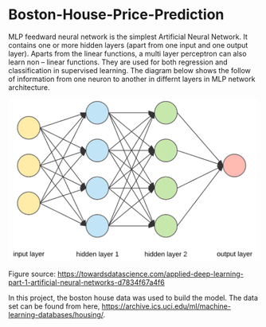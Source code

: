 # Boston-House-Price-Prediction
MLP feedward neural network is the simplest Artificial Neural Network. It  contains one or more hidden layers (apart from one input and one output layer). Aparts from the  linear functions, a multi layer perceptron can also learn non – linear functions. They are used for both regression and classification in supervised learning. The diagram below shows the follow of information from one neuron to another in differnt layers in MLP network architecture.

<img src="deep-learning.png" alt="MLP network architecture" width="500"/>

Figure source: https://towardsdatascience.com/applied-deep-learning-part-1-artificial-neural-networks-d7834f67a4f6




In this project, the boston house data was used to build the model. The data set can be found from here, https://archive.ics.uci.edu/ml/machine-learning-databases/housing/. 



